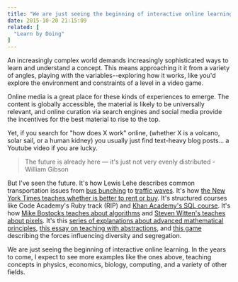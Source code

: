 ```yaml
---
title: "We are just seeing the beginning of interactive online learning"
date: 2015-10-20 21:15:09
related: [
  "Learn by Doing"
]
---
```


An increasingly complex world demands increasingly sophisticated ways to learn and understand a concept. This means approaching it it from a variety of angles, playing with the variables--exploring how it works, like you'd explore the environment and constraints of a level in a video game.

Online media is a great place for these kinds of experiences to emerge. The content is globally accessible, the material is likely to be universally relevant, and online curation via search engines and social media provide the incentives for the best material to rise to the top.

Yet, if you search for "how does X work" online, (whether X is a volcano, solar sail, or a human kidney) you usually just find text-heavy blog posts... a Youtube video if you are lucky.

> The future is already here — it's just not very evenly distributed - William Gibson

But I've seen the future. It's how Lewis Lehe describes common transportation issues from [bus bunching][1] to [traffic waves][2]. It's how [the New York Times teaches whether is better to rent or buy][3]. It's structured courses like Code Academy's Ruby track (RIP) and [Khan Academy's SQL course][5]. It's how [Mike Bostocks teaches about algorithms][6] and [Steven Witten's teaches about pixels][7]. It's this [series of explanations about advanced mathematical principles][8], [this essay on teaching with abstractions][9], and [this game][10] describing the forces influencing diversity and segregation.

[1]: http://setosa.io/bus/
[2]: http://ww2.kqed.org/lowdown/2013/11/12/traffic-waves/
[3]: http://www.nytimes.com/interactive/2014/upshot/buy-rent-calculator.html?_r=0

[5]: https://www.khanacademy.org/computing/computer-programming/sql
[6]: http://bost.ocks.org/mike/algorithms/
[7]: http://acko.net/files/gltalks/pixelfactory/online.html#0
[8]: http://setosa.io/ev/
[9]: http://worrydream.com/#!2/LadderOfAbstraction
[10]: http://ncase.me/polygons/

We are just seeing the beginning of interactive online learning. In the years to come, I expect to see more examples like the ones above, teaching concepts in physics, economics, biology, computing, and a variety of other fields.
